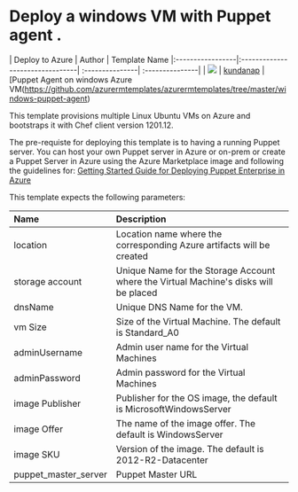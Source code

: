 # Deploy a windows VM with Puppet agent .


| Deploy to Azure  | Author                          | Template Name
|:-----------------|:--------------------------------| :---------------| :---------------|
| <a href="https://portal.azure.com/#create/Microsoft.Template/uri/https%3A%2F%2Fraw.githubusercontent.com%2FAzure%2Fazure-quickstart-templates%2Fmaster%2Fwindows-puppet-agent%2Fazuredeploy.json" target="_blank"><img src="http://azuredeploy.net/deploybutton_small.png"/></a> | [kundanap](https://github.com/gbowerman) | [Puppet Agent on windows Azure VM(https://github.com/azurermtemplates/azurermtemplates/tree/master/windows-puppet-agent)

This template provisions multiple Linux Ubuntu VMs on Azure and bootstraps it with Chef client version 1201.12.

The pre-requiste for deploying this template is to having a running Puppet server. You can host your own Puppet server in Azure or on-prem or create a Puppet Server in Azure using the Azure Marketplace image and following the guidelines for: <a href="https://puppetlabs.com/sites/default/files/Microsoft-Powershell-cmdlets.pdf" target="_blank">Getting Started Guide for Deploying Puppet Enterprise in Azure</a>

 This template expects the following parameters:

 | Name   | Description    |
 |:--- |:---|
 | location | Location name where the corresponding Azure artifacts will be created |
 | storage account  | Unique  Name for the Storage Account where the Virtual Machine's disks will be placed |
 | dnsName | Unique DNS Name for the VM. |
 | vm Size  <Optional> | Size of the Virtual Machine. The default is Standard_A0 |
 | adminUsername  | Admin user name for the Virtual Machines  |
 | adminPassword  | Admin password for the Virtual Machines  |
 | image Publisher <Optional> | Publisher for the OS image, the default is MicrosoftWindowsServer|
 | image Offer <Optional> | The name of the image offer. The default is WindowsServer |
 | image SKU  <Optional> | Version of the image. The default is 2012-R2-Datacenter |
 | puppet_master_server | Puppet Master URL |
